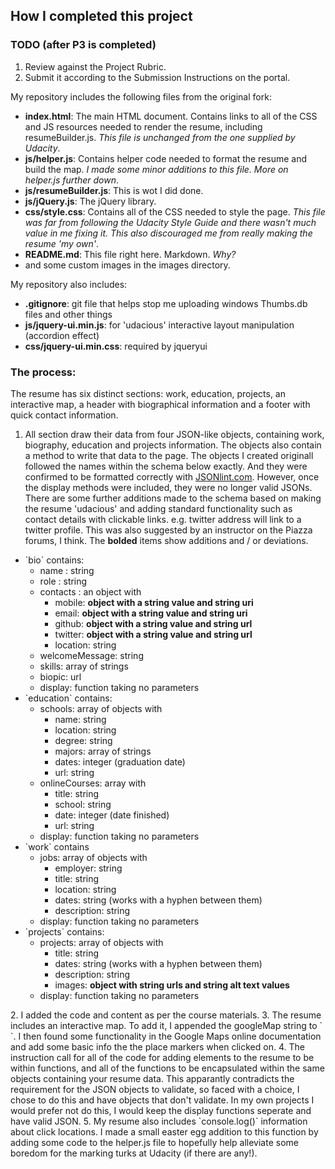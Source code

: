 ## How I completed this project

### TODO (after P3 is completed)
1. Review against the Project Rubric.
2. Submit it according to the Submission Instructions on the portal.

My repository includes the following files from the original fork:

* **index.html**: The main HTML document. Contains links to all of the CSS and JS resources needed to render the resume, including resumeBuilder.js.
_This file is unchanged from the one supplied by Udacity_.
* **js/helper.js**: Contains helper code needed to format the resume and build the map.
_I made some minor additions to this file. More on helper.js further down_.
* **js/resumeBuilder.js**: This is wot I did done.
* **js/jQuery.js**: The jQuery library.
* **css/style.css**: Contains all of the CSS needed to style the page.
_This file was far from following the Udacity Style Guide and there wasn't much value in me fixing it. This also discouraged me from really making the resume 'my own'_.
* **README.md**: This file right here. Markdown. _Why?_
* and some custom images in the images directory.

My repository also includes:

* **.gitignore**: git file that helps stop me uploading windows Thumbs.db files and other things
* **js/jquery-ui.min.js**: for 'udacious' interactive layout manipulation (accordion effect)
* **css/jquery-ui.min.css**: required by jqueryui

### The process:
The resume has six distinct sections: work, education, projects, an interactive map, a header with biographical information and a footer with quick contact information.

1. All section draw their data from four JSON-like objects, containing work, biography, education and projects information. The objects also contain a method to write that data to the page.
The objects I created originall followed the names within the schema below exactly. And they were confirmed to be formatted correctly with <a href="http://jsonlint.com/" target="_blank">JSONlint.com</a>. However, once the display methods were included, they were no longer valid JSONs. There are some further additions made to the schema based on making the resume 'udacious' and adding standard functionality such as contact details with clickable links. e.g. twitter address will link to a twitter profile. This was also suggested by an instructor on the Piazza forums, I think.
The **bolded** items show additions and / or deviations.
  <ul>
    <li>`bio` contains:
      <ul>
        <li>name : string</li>
        <li>role : string</li>
        <li>contacts : an object with
          <ul>
            <li>mobile: <strong>object with a string value and string uri</strong></li>
            <li>email: <strong>object with a string value and string uri</strong></li>
            <li>github: <strong>object with a string value and string url</strong></li>
            <li>twitter: <strong>object with a string value and string url</strong></li>
            <li>location: string</li>
          </ul>
        </li>
        <li>welcomeMessage: string</li>
        <li>skills: array of strings</li>
        <li>biopic: url</li>
        <li>display: function taking no parameters</li>
      </ul>
    </li>
    <li>`education` contains:
      <ul>
        <li>schools: array of objects with
          <ul>
            <li>name: string</li>
            <li>location: string</li>
            <li>degree: string</li>
            <li>majors: array of strings</li>
            <li>dates: integer (graduation date)</li>
            <li>url: string</li>
          </ul>
        </li>
        <li>onlineCourses: array with
          <ul>
            <li>title: string</li>
            <li>school: string</li>
            <li>date: integer (date finished)</li>
            <li>url: string</li>
          </ul>
        </li>
        <li>display: function taking no parameters</li>
      </ul>
    </li>
    <li>`work` contains
      <ul>
        <li>jobs: array of objects with
          <ul>
            <li>employer: string</li>
            <li>title: string</li>
            <li>location: string</li>
            <li>dates: string (works with a hyphen between them)</li>
            <li>description: string</li>
          </ul>
        </li>
        <li>display: function taking no parameters</li>
      </ul>
    <li>`projects` contains:
      <ul>
        <li>projects: array of objects with
          <ul>
            <li>title: string</li>
            <li>dates: string (works with a hyphen between them)</li>
            <li>description: string</li>
            <li>images: <strong>object with string urls and string alt text values</strong></li>
          </ul>
        </li>
        <li>display: function taking no parameters</li>
      </ul>
    </li>
  </ul>
2. I added the code and content as per the course materials.
3. The resume includes an interactive map. To add it, I appended the googleMap string to `<div id=”mapDiv”>`. I then found some functionality in the Google Maps online documentation and add some basic info the the place markers when clicked on.
4. The instruction call for all of the code for adding elements to the resume to be within functions, and all of the functions to be encapsulated within the same objects containing your resume data. This apparantly contradicts the requirement for the JSON objects to validate, so faced with a choice, I chose to do this and have objects that don't validate. In my own projects I would prefer not do this, I would keep the display functions seperate and have valid JSON.
5. My resume also includes `console.log()` information about click locations. I made a small easter egg addition to this function by adding some code to the helper.js file to hopefully help alleviate some boredom for the marking turks at Udacity (if there are any!).